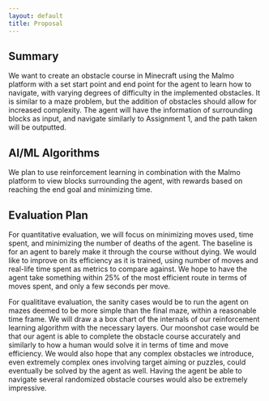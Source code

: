 ```yaml
---
layout: default
title: Proposal
---
```


## Summary
We want to create an obstacle course in Minecraft using the Malmo platform with a set start point and end point for the agent to learn how to navigate, with varying degrees of difficulty in the implemented obstacles. It is similar to a maze problem, but the addition of obstacles should allow for increased complexity. The agent will have the information of surrounding blocks as input, and navigate similarly to Assignment 1, and the path taken will be outputted. 

## AI/ML Algorithms
We plan to use reinforcement learning in combination with the Malmo platform to view blocks surrounding the agent, with rewards based on reaching the end goal and minimizing time.

## Evaluation Plan
For quantitative evaluation, we will focus on minimizing moves used, time spent, and minimizing the number of deaths of the agent. The baseline is for an agent to barely make it through the course without dying. We would like to improve on its efficiency as it is trained, using number of moves and real-life time spent as metrics to compare against. We hope to have the agent take something within 25% of the most efficient route in terms of moves spent, and only a few seconds per move.

For qualititave evaluation, the sanity cases would be to run the agent on mazes deemed to be more simple than the final maze, within a reasonable time frame. We will draw a a box chart of the internals of our reinforcement learning algorithm with the necessary layers. Our moonshot case would be that our agent is able to complete the obstacle course accurately and similarly to how a human would solve it in terms of time and move efficiency. We would also hope that any complex obstacles we introduce, even extremely complex ones involving target aiming or puzzles, could eventually be solved by the agent as well. Having the agent be able to navigate several randomized obstacle courses would also be extremely impressive.
